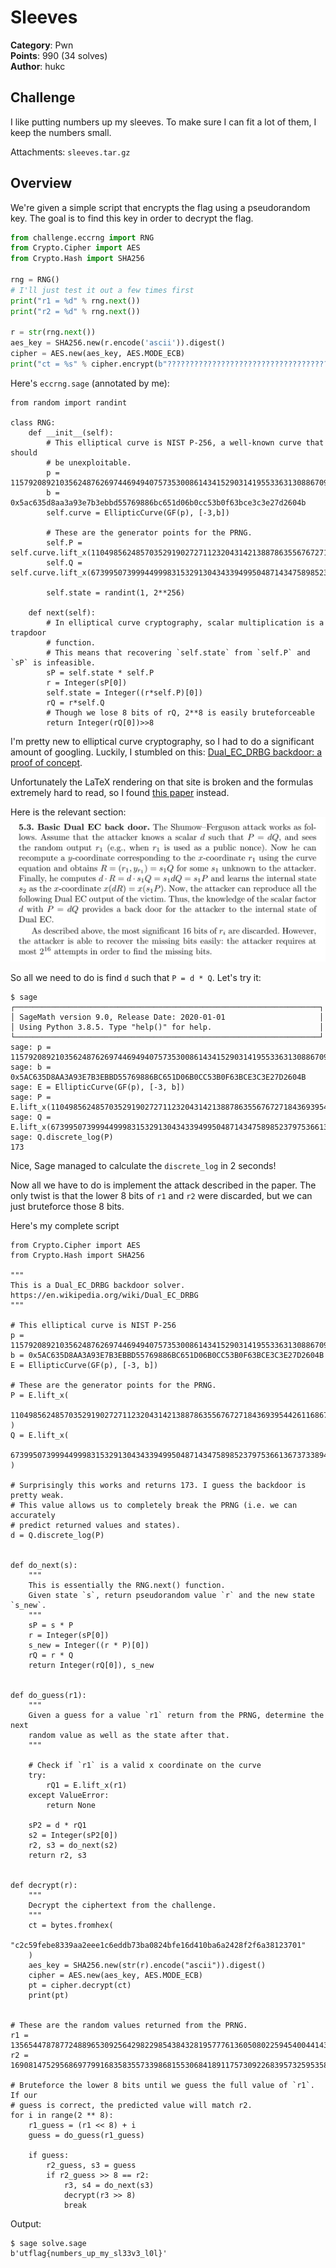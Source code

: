 # Sleeves

**Category**: Pwn \
**Points**: 990 (34 solves) \
**Author**: hukc

## Challenge

I like putting numbers up my sleeves. To make sure I can fit
a lot of them, I keep the numbers small.

Attachments: `sleeves.tar.gz`

## Overview

We're given a simple script that encrypts the flag using a pseudorandom key.
The goal is to find this key in order to decrypt the flag.

```python
from challenge.eccrng import RNG
from Crypto.Cipher import AES
from Crypto.Hash import SHA256

rng = RNG()
# I'll just test it out a few times first
print("r1 = %d" % rng.next())
print("r2 = %d" % rng.next())

r = str(rng.next())
aes_key = SHA256.new(r.encode('ascii')).digest()
cipher = AES.new(aes_key, AES.MODE_ECB)
print("ct = %s" % cipher.encrypt(b"????????????????????????????????????????").hex())
```

Here's `eccrng.sage` (annotated by me):
```sage
from random import randint

class RNG:
    def __init__(self):
        # This elliptical curve is NIST P-256, a well-known curve that should
        # be unexploitable.
        p = 115792089210356248762697446949407573530086143415290314195533631308867097853951
        b = 0x5ac635d8aa3a93e7b3ebbd55769886bc651d06b0cc53b0f63bce3c3e27d2604b
        self.curve = EllipticCurve(GF(p), [-3,b])

        # These are the generator points for the PRNG.
        self.P = self.curve.lift_x(110498562485703529190272711232043142138878635567672718436939544261168672750412)
        self.Q = self.curve.lift_x(67399507399944999831532913043433949950487143475898523797536613673733894036166)

        self.state = randint(1, 2**256)

    def next(self):
        # In elliptical curve cryptography, scalar multiplication is a trapdoor
        # function.
        # This means that recovering `self.state` from `self.P` and `sP` is infeasible.
        sP = self.state * self.P
        r = Integer(sP[0])
        self.state = Integer((r*self.P)[0])
        rQ = r*self.Q
        # Though we lose 8 bits of rQ, 2**8 is easily bruteforceable
        return Integer(rQ[0])>>8
```

I'm pretty new to elliptical curve cryptography, so I had to do a significant
amount of googling. Luckily, I stumbled on this: [Dual_EC_DRBG backdoor: a
proof of concept](https://blog.0xbadc0de.be/archives/155).

Unfortunately the LaTeX rendering on that site is broken and the formulas
extremely hard to read, so I found [this paper](https://www.projectbullrun.org/dual-ec/documents/dual-ec-20150731.pdf) instead.

Here is the relevant section:
![p](p.png)

So all we need to do is find `d` such that `P = d * Q`. Let's try it:
```sage
$ sage
┌────────────────────────────────────────────────────────────────────┐
│ SageMath version 9.0, Release Date: 2020-01-01                     │
│ Using Python 3.8.5. Type "help()" for help.                        │
└────────────────────────────────────────────────────────────────────┘
sage: p = 115792089210356248762697446949407573530086143415290314195533631308867097853951
sage: b = 0x5AC635D8AA3A93E7B3EBBD55769886BC651D06B0CC53B0F63BCE3C3E27D2604B
sage: E = EllipticCurve(GF(p), [-3, b])
sage: P = E.lift_x(110498562485703529190272711232043142138878635567672718436939544261168672750412)
sage: Q = E.lift_x(67399507399944999831532913043433949950487143475898523797536613673733894036166)
sage: Q.discrete_log(P)
173
```

Nice, Sage managed to calculate the `discrete_log` in 2 seconds!

Now all we have to do is implement the attack described in the paper. The only twist is that the lower 8 bits of `r1` and `r2` were discarded, but we can just bruteforce those 8 bits.

Here's my complete script
```sage
from Crypto.Cipher import AES
from Crypto.Hash import SHA256

"""
This is a Dual_EC_DRBG backdoor solver.
https://en.wikipedia.org/wiki/Dual_EC_DRBG
"""

# This elliptical curve is NIST P-256
p = 115792089210356248762697446949407573530086143415290314195533631308867097853951
b = 0x5AC635D8AA3A93E7B3EBBD55769886BC651D06B0CC53B0F63BCE3C3E27D2604B
E = EllipticCurve(GF(p), [-3, b])

# These are the generator points for the PRNG.
P = E.lift_x(
    110498562485703529190272711232043142138878635567672718436939544261168672750412
)
Q = E.lift_x(
    67399507399944999831532913043433949950487143475898523797536613673733894036166
)

# Surprisingly this works and returns 173. I guess the backdoor is pretty weak.
# This value allows us to completely break the PRNG (i.e. we can accurately
# predict returned values and states).
d = Q.discrete_log(P)


def do_next(s):
    """
    This is essentially the RNG.next() function.
    Given state `s`, return pseudorandom value `r` and the new state `s_new`.
    """
    sP = s * P
    r = Integer(sP[0])
    s_new = Integer((r * P)[0])
    rQ = r * Q
    return Integer(rQ[0]), s_new


def do_guess(r1):
    """
    Given a guess for a value `r1` return from the PRNG, determine the next
    random value as well as the state after that.
    """

    # Check if `r1` is a valid x coordinate on the curve
    try:
        rQ1 = E.lift_x(r1)
    except ValueError:
        return None

    sP2 = d * rQ1
    s2 = Integer(sP2[0])
    r2, s3 = do_next(s2)
    return r2, s3


def decrypt(r):
    """
    Decrypt the ciphertext from the challenge.
    """
    ct = bytes.fromhex(
        "c2c59febe8339aa2eee1c6eddb73ba0824bfe16d410ba6a2428f2f6a38123701"
    )
    aes_key = SHA256.new(str(r).encode("ascii")).digest()
    cipher = AES.new(aes_key, AES.MODE_ECB)
    pt = cipher.decrypt(ct)
    print(pt)


# These are the random values returned from the PRNG.
r1 = 135654478787724889653092564298229854384328195777613605080225945400441433200
r2 = 16908147529568697799168358355733986815530684189117573092268395732595358248

# Bruteforce the lower 8 bits until we guess the full value of `r1`. If our
# guess is correct, the predicted value will match r2.
for i in range(2 ** 8):
    r1_guess = (r1 << 8) + i
    guess = do_guess(r1_guess)

    if guess:
        r2_guess, s3 = guess
        if r2_guess >> 8 == r2:
            r3, s4 = do_next(s3)
            decrypt(r3 >> 8)
            break
```

Output:
```
$ sage solve.sage
b'utflag{numbers_up_my_sl33v3_l0l}'
```
